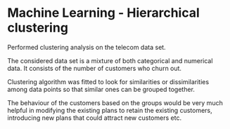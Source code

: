 # Machine Learning - Hierarchical clustering 

Performed clustering analysis on the telecom data set.

The considered data set is a mixture of both categorical and numerical data. It consists of the number of customers who churn out.

Clustering algorithm was fitted to look for similarities or dissimilarities among data points so that similar ones can be grouped together.

The behaviour of the customers based on the groups would be very much helpful in modifying the existing plans to retain the existing customers, introducing new
plans that could attract new customers etc. 
